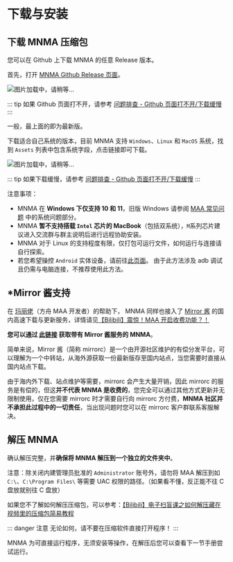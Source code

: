 # 下载与安装

## 下载 MNMA 压缩包

您可以在 Github 上下载 MNMA 的任意 Release 版本。

首先，打开 [MNMA Github Release 页面](https://github.com/kqcoxn/MaaNewMoonAccompanying/releases)。

![图片加载中，请稍等...](/users/release.png)

::: tip
如果 Github 页面打不开，请参考 [问题排查 - Github 页面打不开/下载缓慢](../users/errors.md#github-页面打不开-下载缓慢)
:::

一般，最上面的即为最新版。

下载适合自己系统的版本，目前 MNMA 支持 `Windows`、`Linux` 和 `MacOS` 系统，找到 `Assets` 列表中包含系统字段，点击链接即可下载。

![图片加载中，请稍等...](/users/assets.png)

::: tip
如果下载缓慢，请参考 [问题排查 - Github 页面打不开/下载缓慢](../users/errors.md#github-页面打不开-下载缓慢)
:::

注意事项：

- MNMA 在 **Windows 下仅支持 10 和 11**，旧版 Windows 请参阅 [MAA 常见问题](https://maa.plus/docs/zh-cn/manual/faq.html#%E7%B3%BB%E7%BB%9F%E9%97%AE%E9%A2%98) 中的系统问题部分。
- MNMA **暂不支持搭载 `Intel` 芯片的 MacBook**（包括双系统），`M`系列芯片建议进入交流群与群主说明后进行远程协助安装。
- MNMA 对于 Linux 的支持程度有限，仅打包可运行文件，如何运行与连接请自行探索。
- 若您希望操控 `Android` 实体设备，请前往[此页面](https://maa.plus/docs/zh-cn/manual/device/android.html)。 由于此方法涉及 adb 调试且仍需与电脑连接，不推荐使用此方法。

## \*Mirror 酱支持

在 [玛丽佬](https://github.com/MistEO)（方舟 MAA 开发者）的帮助下， MNMA 同样也接入了 [Mirror 酱](https://mirrorchyan.com/zh/projects?source=mnma-docsite) 的国内高速下载与更新服务，详情请见[【Bilibili】震惊！MAA 开启收费功能？！](https://www.bilibili.com/video/BV1cZFreLEja)

**您可以通过 [此链接](https://mirrorchyan.com/zh/projects?rid=MNMA&source=mnma-docsite) 获取带有 Mirror 酱服务的 MNMA**。

简单来说，Mirror 酱（简称 mirrorc）是一个由开源社区维护的有偿分发平台，可以理解为一个中转站，从海外源获取一份最新版存至国内站点，当您需要时直接从国内站点下载。

由于海内外下载、站点维护等需要，mirrorc 会产生大量开销，因此 mirrorc 的服务是有偿的，但这**并不代表 MNMA 是收费的**，您完全可以通过其他方式更新并无限制使用，仅在您需要 mirrorc 时才需要自行向 mirrorc 方付费，**MNMA 社区并不承担此过程中的一切责任**，当出现问题时您可以在 mirrorc 客户群联系客服解决。

## 解压 MNMA

确认解压完整，并**确保将 MNMA 解压到一个独立的文件夹中**。

注意：除关闭内建管理员批准的 `Administrator` 账号外，请勿将 MAA 解压到如 `C:\`、`C:\Program Files\` 等需要 UAC 权限的路径。（如果看不懂，反正能不往 C 盘放就别往 C 盘放）

如果您不了解如何解压压缩包，可以参考：[【Bilibili】电子扫盲课之如何解压藏在视频里的压缩包简易教程](https://www.bilibili.com/video/BV1tZ421N7EV)

::: danger 注意
无论如何，请不要在压缩软件直接打开程序！
:::

MNMA 为可直接运行程序，无须安装等操作，在解压后您可以查看下一节手册尝试运行。
